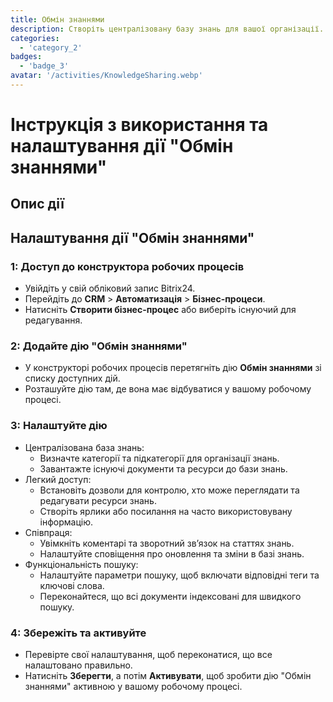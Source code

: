 ```yaml
---
title: Обмін знаннями
description: Створіть централізовану базу знань для вашої організації.
categories: 
  - 'category_2'
badges: 
  - 'badge_3'
avatar: '/activities/KnowledgeSharing.webp'
---
```

# Інструкція з використання та налаштування дії "Обмін знаннями"

## Опис дії

## **Налаштування дії "Обмін знаннями"**

### 1: Доступ до конструктора робочих процесів
- Увійдіть у свій обліковий запис Bitrix24.
- Перейдіть до **CRM** > **Автоматизація** > **Бізнес-процеси**.
- Натисніть **Створити бізнес-процес** або виберіть існуючий для редагування.

### 2: Додайте дію "Обмін знаннями"
- У конструкторі робочих процесів перетягніть дію **Обмін знаннями** зі списку доступних дій.
- Розташуйте дію там, де вона має відбуватися у вашому робочому процесі.

### 3: Налаштуйте дію
- Централізована база знань:
  - Визначте категорії та підкатегорії для організації знань.
  - Завантажте існуючі документи та ресурси до бази знань.
- Легкий доступ:
  - Встановіть дозволи для контролю, хто може переглядати та редагувати ресурси знань.
  - Створіть ярлики або посилання на часто використовувану інформацію.
- Співпраця:
  - Увімкніть коментарі та зворотний зв’язок на статтях знань.
  - Налаштуйте сповіщення про оновлення та зміни в базі знань.
- Функціональність пошуку:
  - Налаштуйте параметри пошуку, щоб включати відповідні теги та ключові слова.
  - Переконайтеся, що всі документи індексовані для швидкого пошуку.

### 4: Збережіть та активуйте
- Перевірте свої налаштування, щоб переконатися, що все налаштовано правильно.
- Натисніть **Зберегти**, а потім **Активувати**, щоб зробити дію "Обмін знаннями" активною у вашому робочому процесі.